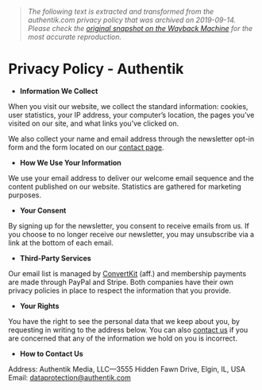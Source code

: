 > *The following text is extracted and transformed from the authentik.com privacy policy that was archived on 2019-09-14. Please check the [original snapshot on the Wayback Machine](https://web.archive.org/web/20190914145919id_/https%3A//authentik.com/privacy-policy) for the most accurate reproduction.*

# Privacy Policy - Authentik

  * **Information We Collect**



When you visit our website, we collect the standard information: cookies, user statistics, your IP address, your computer’s location, the pages you’ve visited on our site, and what links you’ve clicked on.

We also collect your name and email address through the newsletter opt-in form and the form located on our [contact page](https://web.archive.org/contact/).

  * **How We Use Your Information**



We use your email address to deliver our welcome email sequence and the content published on our website. Statistics are gathered for marketing purposes.

  * **Your Consent**



By signing up for the newsletter, you consent to receive emails from us. If you choose to no longer receive our newsletter, you may unsubscribe via a link at the bottom of each email.

  * **Third-Party Services**



Our email list is managed by [ConvertKit](http://authentik.me/convertkit) (aff.) and membership payments are made through PayPal and Stripe. Both companies have their own privacy policies in place to respect the information that you provide.

  * **Your Rights**



You have the right to see the personal data that we keep about you, by requesting in writing to the address below. You can also [contact us](https://web.archive.org/contact/) if you are concerned that any of the information we hold on you is incorrect.

  * **How to Contact Us**



Address: Authentik Media, LLC—3555 Hidden Fawn Drive, Elgin, IL, USA  
Email: dataprotection@authentik.com

